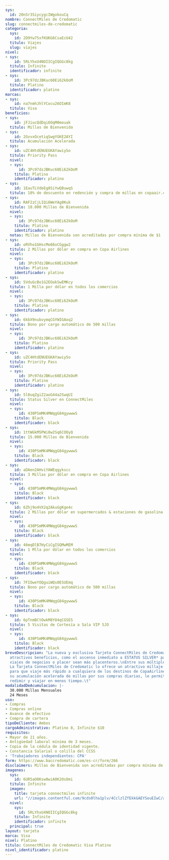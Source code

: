 ```yaml
---
sys:
  id: 20nSr3SiycygcIWgokouCq
nombre: ConnectMiles de Credomatic
slug: connectmiles-de-credomatic
categoria:
  sys:
    id: 2D9Yw75xfKUKG6CsaEcU42
  titulo: Viajes
  slug: viajes
nivel:
- sys:
    id: 5RLYhxU4NOIICgIQGGc8kg
  titulo: Infinite
  identificador: infinite
- sys:
    id: 3Pc97dzJBKuc60Ei62kOoM
  titulo: Platino
  identificador: platino
marcas:
- sys:
    id: na7nmhJhlYCocu26OImK8
  titulo: Visa
beneficios:
- sys:
    id: jFJiucQdDqi6OqM0mouak
  titulo: Millas de Bienvenida
- sys:
    id: 2GvvxOcetiqSwgYGKE2AYI
  titulo: Acumulación Acelerada
- sys:
    id: uZC4HtdENUEGKAYawiySo
  titulo: Priority Pass
  nivel:
  - sys:
      id: 3Pc97dzJBKuc60Ei62kOoM
    titulo: Platino
    identificador: platino
- sys:
    id: 1EauTLVdeEg8SiYwQ8uwqS
  titulo: 10% de descuento en redención y compra de millas en copaair.com
- sys:
    id: RAF2zCjLIQi6WeYAg0Kuk
  titulo: 10.000 Millas de Bienvenida
  nivel:
  - sys:
      id: 3Pc97dzJBKuc60Ei62kOoM
    titulo: Platino
    identificador: platino
  notas: Millas de Bienvenida son acreditadas por compra mínima de $1
- sys:
    id: oRVho1GHscMo66oCGggw2
  titulo: 2 Millas por dólar en compra en Copa Airlines
  nivel:
  - sys:
      id: 3Pc97dzJBKuc60Ei62kOoM
    titulo: Platino
    identificador: platino
- sys:
    id: 5VduGcBo1G2EOakSwEMKcy
  titulo: 1 Milla por dólar en todos los comercios
  nivel:
  - sys:
      id: 3Pc97dzJBKuc60Ei62kOoM
    titulo: Platino
    identificador: platino
- sys:
    id: 6kbX9nubvymqCGYWIGAoq2
  titulo: Bono por cargo automático de 500 millas
  nivel:
  - sys:
      id: 3Pc97dzJBKuc60Ei62kOoM
    titulo: Platino
    identificador: platino
- sys:
    id: uZC4HtdENUEGKAYawiySo
  titulo: Priority Pass
  nivel:
  - sys:
      id: 3Pc97dzJBKuc60Ei62kOoM
    titulo: Platino
    identificador: platino
- sys:
    id: 5l8uqZgiZ2aoG44a2SwqUI
  titulo: Status Silver en ConnectMiles
  nivel:
  - sys:
      id: 430PSmMK4MWqgG84gywwwS
    titulo: Black
    identificador: black
- sys:
    id: 1ttWGkM5PWi0w2Sq6COOyQ
  titulo: 15.000 Millas de Bienvenida
  nivel:
  - sys:
      id: 430PSmMK4MWqgG84gywwwS
    titulo: Black
    identificador: black
- sys:
    id: aDAen2AHviYAWEqgykscc
  titulo: 3 Millas por dólar en compra en Copa Airlines
  nivel:
  - sys:
      id: 430PSmMK4MWqgG84gywwwS
    titulo: Black
    identificador: black
- sys:
    id: 6Zhj9o4VX2q2AkuGgKge4c
  titulo: 2 Millas por dólar en supermercados & estaciones de gasolina
  nivel:
  - sys:
      id: 430PSmMK4MWqgG84gywwwS
    titulo: Black
    identificador: black
- sys:
    id: 46mqDlB7HyCiCgISQMwMEM
  titulo: 1 Mlla por dólar en todos los comercios
  nivel:
  - sys:
      id: 430PSmMK4MWqgG84gywwwS
    titulo: Black
    identificador: black
- sys:
    id: 7FIOweYOQguiWQs0ESUEmq
  titulo: Bono por cargo automático de 500 millas
  nivel:
  - sys:
      id: 430PSmMK4MWqgG84gywwwS
    titulo: Black
    identificador: black
- sys:
    id: 6pTnmBCtOwkM8Y84qCGSES
  titulo: 5 Visitas de Cortesía a Sala VIP SJO
  nivel:
  - sys:
      id: 430PSmMK4MWqgG84gywwwS
    titulo: Black
    identificador: black
breveDescripcion: "La nueva y exclusiva Tarjeta ConnectMiles de Credomatic le ofrece
  atractivos beneficios, como el ascenso inmediato a ESTATUS SILVER* para que sus
  viajes de negocios o placer sean más placenteros.\nEntre sus múltiples beneficios,
  La Tarjeta ConnectMiles de Credomatic lo ofrece un atractivo millaje de bienvenida
  para que viaje más rápido a cualquiera de los destinos de CopaAirlines.\nAdemás
  su acumulación acelerada de millas por sus compras diarias, le permitirá acumular,
  redimir y viajar en menos tiempo.\t"
modalidadDeAcumulacion: |-
  30.000 Millas Mensuales
  24 Meses
uso:
- Compras
- Compras online
- Avance de efectivo
- Compra de cartera
tipoDeCliente: Ambos
cargoAdministrativo: Platino 8, Infinite $10
requisitos:
- Mayor de 21 años.
- Antigüedad laboral mínima de 3 meses.
- Copia de la cédula de identidad vigente.
- Constancia Salarial o colilla del CCSS
- 'Trabajadores independientes: CPA'
form: https://www.baccredomatic.com/es-cr/form/266
disclaimers: Millas de Bienvenida son acreditadas por compra mínima de $1
imagenes:
  sys:
    id: 6UR5aO8Ksw0wiA0K2OsOmi
  titulo: Infinite
  imagen:
    title: tarjeta connectmiles infinite
    url: "//images.contentful.com/9cds0lha1plv/4CclzlZfEkkGAEYSouEIwC/a52e3248c86897d4f9e41e0ace8f651e/tarjeta_connectmiles_infinite.jpg"
  nivel:
    sys:
      id: 5RLYhxU4NOIICgIQGGc8kg
    titulo: Infinite
    identificador: infinite
  principal: true
layout: tarjeta
marca: Visa
nivel: Platino
titulo: ConnectMiles de Credomatic Visa Platino
nivel_identificador: platino
---
```

